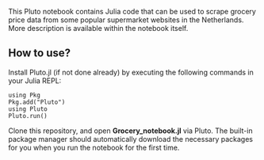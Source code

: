  This Pluto notebook contains Julia code that can be used to scrape grocery price data from some popular supermarket websites in the Netherlands. More description is available within the notebook itself.

## How to use?

Install Pluto.jl (if not done already) by executing the following commands in your Julia REPL:

    using Pkg
    Pkg.add("Pluto")
    using Pluto
    Pluto.run() 

Clone this repository, and open **Grocery_notebook.jl** via Pluto. The built-in package manager should automatically download the necessary packages for you when you run the notebook for the first time.
